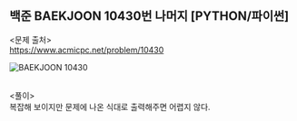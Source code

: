 ## 백준 BAEKJOON 10430번 나머지 [PYTHON/파이썬]

<문제 출처><br>
https://www.acmicpc.net/problem/10430

![BAEKJOON 10430](https://blog.kakaocdn.net/dn/bcsKPh/btryBrc5SVB/mc1OGRzkn9WhkPanKFSvK0/img.png)

<br>
<풀이><br>
복잡해 보이지만 문제에 나온 식대로 출력해주면 어렵지 않다.
